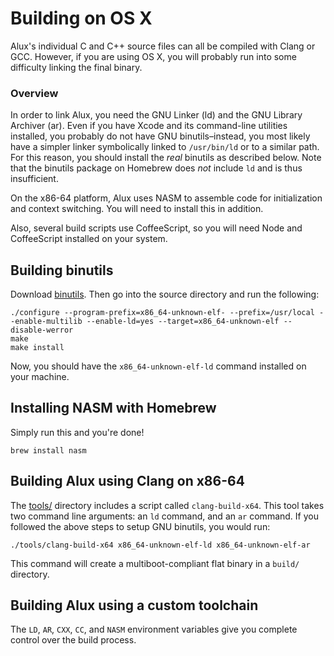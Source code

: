# Building on OS X

Alux's individual C and C++ source files can all be compiled with Clang or GCC. However, if you are using OS X, you will probably run into some difficulty linking the final binary.

### Overview

In order to link Alux, you need the GNU Linker (ld) and the GNU Library Archiver (ar). Even if you have Xcode and its command-line utilities installed, you probably do not have GNU binutils&ndash;instead, you most likely have a simpler linker symbolically linked to `/usr/bin/ld` or to a similar path. For this reason, you should install the *real* binutils as described below. Note that the binutils package on Homebrew does *not* include `ld` and is thus insufficient.

On the x86-64 platform, Alux uses NASM to assemble code for initialization and context switching. You will need to install this in addition.

Also, several build scripts use CoffeeScript, so you will need Node and CoffeeScript installed on your system.

## Building binutils

Download [binutils](http://www.gnu.org/software/binutils/). Then go into the source directory and run the following:

    ./configure --program-prefix=x86_64-unknown-elf- --prefix=/usr/local --enable-multilib --enable-ld=yes --target=x86_64-unknown-elf --disable-werror
    make
    make install

Now, you should have the `x86_64-unknown-elf-ld` command installed on your machine.

## Installing NASM with Homebrew

Simply run this and you're done!

    brew install nasm

## Building Alux using Clang on x86-64

The [tools/](../tools/) directory includes a script called `clang-build-x64`. This tool takes two command line arguments: an `ld` command, and an `ar` command. If you followed the above steps to setup GNU binutils, you would run:

    ./tools/clang-build-x64 x86_64-unknown-elf-ld x86_64-unknown-elf-ar

This command will create a multiboot-compliant flat binary in a `build/` directory.

## Building Alux using a custom toolchain

The `LD`, `AR`, `CXX`, `CC`, and `NASM` environment variables give you complete control over the build process.
